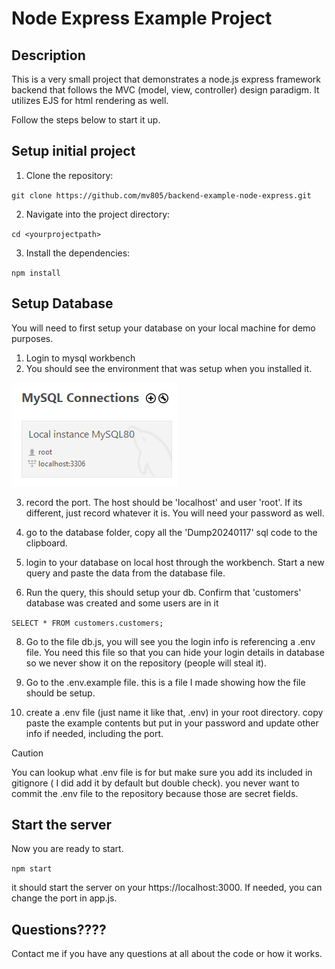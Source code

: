 # Node Express Example Project

## Description

This is a very small project that demonstrates a node.js express framework backend that follows the MVC (model, view, controller) design paradigm. It utilizes EJS for html rendering as well. 

Follow the steps below to start it up.

## Setup initial project

1. Clone the repository:

`git clone https://github.com/mv805/backend-example-node-express.git`

2. Navigate into the project directory:

`cd <yourprojectpath>`

3. Install the dependencies:

`npm install`

## Setup Database

You will need to first setup your database on your local machine for demo purposes. 

1. Login to mysql workbench
2. You should see the environment that was setup when you installed it.

![mysql login](./images/mysqllogin.PNG)

3. record the port. The host should be 'localhost' and user 'root'. If its different, just record whatever it is. You will need your password as well.

4. go to the database folder, copy all the 'Dump20240117' sql code to the clipboard.

5. login to your database on local host through the workbench. Start a new query and paste the data from the database file.

6. Run the query, this should setup your db. Confirm that 'customers' database was created and some users are in it
   
`SELECT * FROM customers.customers;`

8. Go to the file db.js, you will see you the login info is referencing a .env file. You need this file so that you can hide your login details in database so we never show it on the repository (people will steal it).

9. Go to the .env.example file. this is a file I made showing how the file should be setup. 

10. create a .env file (just name it like that, .env) in your root directory. copy paste the example contents but put in your password and update other info if needed, including the port.

> [!CAUTION]
You can lookup what .env file is for but make sure you add its included in gitignore ( I did add it by default but double check). you never want to commit the .env file to the repository because those are secret fields.

## Start the server

Now you are ready to start. 

`npm start`

it should start the server on your https://localhost:3000. If needed, you can change the port in app.js.

## Questions????
Contact me if you have any questions at all about the code or how it works.

